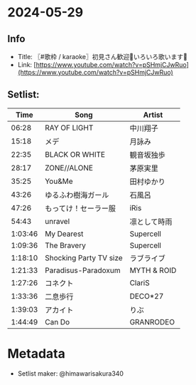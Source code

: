 # 2024-05-29

## Info
- Title: 〖#歌枠 / karaoke〗初見さん歓迎💫いろいろ歌います🎤
- Link: [https://www.youtube.com/watch?v=pSHmjCJwRuo](https://www.youtube.com/watch?v=pSHmjCJwRuo)

## Setlist:
| Time      | Song                                    | Artist                   |
|-----------|-----------------------------------------|--------------------------|
| 06:28     | RAY OF LIGHT                            | 中川翔子                  |
| 15:18     | メデ                                    | 月詠み                    |
| 22:35     | BLACK OR WHITE                          | 観音坂独歩                |
| 28:17     | ZONE//ALONE                             | 茅原実里                  |
| 35:25     | You&Me                                  | 田村ゆかり                |
| 43:26     | ゆるふわ樹海ガール                      | 石風呂                    |
| 47:26     | もってけ！セーラー服                    | iRis                     |
| 54:43     | unravel                                 | 凛として時雨              |
| 1:03:46   | My Dearest                              | Supercell                |
| 1:09:36   | The Bravery                             | Supercell                |
| 1:18:10   | Shocking Party TV size                  | ラブライブ                |
| 1:21:33   | Paradisus-Paradoxum                     | MYTH & ROID              |
| 1:27:26   | コネクト                                | ClariS                   |
| 1:33:36   | 二息歩行                                | DECO*27                  |
| 1:39:03   | アカイト                                | りぶ                      |
| 1:44:49   | Can Do                                  | GRANRODEO                |

# Metadata
- Setlist maker: @himawarisakura340
